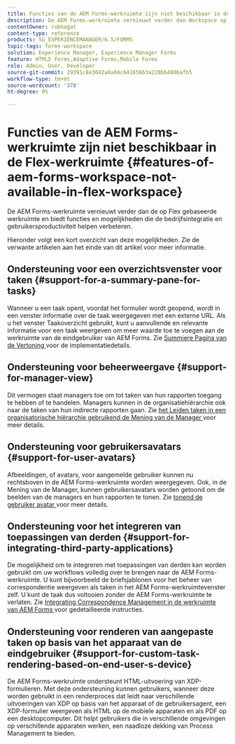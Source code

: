 ```yaml
---
title: Functies van de AEM Forms-werkruimte zijn niet beschikbaar in de Flex-werkruimte
description: De AEM Forms-werkruimte vernieuwt verder dan Workspace op Flex. Lees meer over de verschillen in functies en mogelijkheden.
contentOwner: robhagat
content-type: reference
products: SG_EXPERIENCEMANAGER/6.5/FORMS
topic-tags: forms-workspace
solution: Experience Manager, Experience Manager Forms
feature: HTML5 Forms,Adaptive Forms,Mobile Forms
role: Admin, User, Developer
source-git-commit: 29391c8e3042a8a04c64165663a228bb4886afb5
workflow-type: tm+mt
source-wordcount: '378'
ht-degree: 0%

---
```


# Functies van de AEM Forms-werkruimte zijn niet beschikbaar in de Flex-werkruimte {#features-of-aem-forms-workspace-not-available-in-flex-workspace}

De AEM Forms-werkruimte vernieuwt verder dan de op Flex gebaseerde werkruimte en biedt functies en mogelijkheden die de bedrijfsintegratie en gebruikersproductiviteit helpen verbeteren.

Hieronder volgt een kort overzicht van deze mogelijkheden. Zie de verwante artikelen aan het einde van dit artikel voor meer informatie.

## Ondersteuning voor een overzichtsvenster voor taken {#support-for-a-summary-pane-for-tasks}

Wanneer u een taak opent, voordat het formulier wordt geopend, wordt in een venster informatie over de taak weergegeven met een externe URL. Als u het venster Taakoverzicht gebruikt, kunt u aanvullende en relevante informatie voor een taak weergeven om meer waarde toe te voegen aan de werkruimte van de eindgebruiker van AEM Forms. Zie [ Summiere Pagina van de Vertoning ](/help/forms/using/displaying-information-task-summary-pane.md) voor de implementatiedetails.

## Ondersteuning voor beheerweergave {#support-for-manager-view}

Dit vermogen staat managers toe om tot taken van hun rapporten toegang te hebben of te handelen. Managers kunnen in de organisatiehiërarchie ook naar de taken van hun indirecte rapporten gaan. Zie [ het Leiden taken in een organisatorische hiërarchie gebruikend de Mening van de Manager ](/help/forms/using/tasks-organizational-hierarchy-using-manager.md) voor meer details.

## Ondersteuning voor gebruikersavatars {#support-for-user-avatars}

Afbeeldingen, of avatars, voor aangemelde gebruiker kunnen nu rechtsboven in de AEM Forms-werkruimte worden weergegeven. Ook, in de Mening van de Manager, kunnen gebruikersavatars worden getoond om de beelden van de managers en hun rapporten te tonen. Zie [ tonend de gebruiker avatar ](/help/forms/using/displaying-user-avatar.md) voor meer details.

## Ondersteuning voor het integreren van toepassingen van derden {#support-for-integrating-third-party-applications}

De mogelijkheid om te integreren met toepassingen van derden kan worden gebruikt om uw workflows volledig over te brengen naar de AEM Forms-werkruimte. U kunt bijvoorbeeld de briefsjablonen voor het beheer van correspondentie weergeven als taken in het AEM Forms-werkruimtevenster zelf. U kunt de taak dus voltooien zonder de AEM Forms-werkruimte te verlaten. Zie [ Integrating Correspondence Management in de werkruimte van AEM Forms ](/help/forms/using/integrating-correspondence-management-html-workspace.md) voor gedetailleerde instructies.

## Ondersteuning voor renderen van aangepaste taken op basis van het apparaat van de eindgebruiker {#support-for-custom-task-rendering-based-on-end-user-s-device}

De AEM Forms-werkruimte ondersteunt HTML-uitvoering van XDP-formulieren. Met deze ondersteuning kunnen gebruikers, wanneer deze worden gebruikt in een renderproces dat leidt naar verschillende uitvoeringen van XDP op basis van het apparaat of de gebruikersagent, een XDP-formulier weergeven als HTML op de mobiele apparaten en als PDF op een desktopcomputer. Dit helpt gebruikers die in verschillende omgevingen op verschillende apparaten werken, een naadloze dekking van Process Management te bieden.
